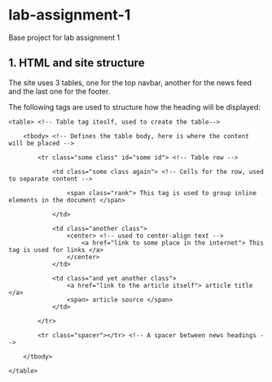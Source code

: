 # lab-assignment-1
Base project for lab assignment 1

## 1. HTML and site structure
The site uses 3 tables, one for the top navbar, another for the news feed and the last one for the footer.

The following tags are used to structure how the heading will be displayed:
```
<table> <!-- Table tag iteslf, used to create the table-->
	
	<tbody> <!-- Defines the table body, here is where the content will be placed -->
	
		<tr class="some class" id="some id"> <!-- Table row -->
	
			<td class="some class again"> <!-- Cells for the row, used to separate content -->
				
				<span class="rank"> This tag is used to group inline elements in the document </span>
			
			</td> 
			
			<td class="another class"> 
				<center> <!-- used to center-align text -->
					<a href="link to some place in the internet"> This tag is used for links </a>
				</center>
			</td>

			<td class="and yet another class">
				<a href="link to the article itself"> article title </a>
				<span> article source </span>
			</td>
	
		</tr>
	
		<tr class="spacer"></tr> <!-- A spacer between news headings -->
	
	</tbody>

</table>
```